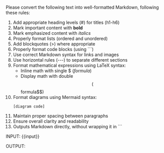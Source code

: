Please convert the following text into well-formatted Markdown, following these rules:

1. Add appropriate heading levels (#) for titles (h1-h6)
2. Mark important content with **bold**
3. Mark emphasized content with _italics_
4. Properly format lists (ordered and unordered)
5. Add blockquotes (>) where appropriate
6. Properly format code blocks (using ```)
7. Use correct Markdown syntax for links and images
8. Use horizontal rules (---) to separate different sections
9. Format mathematical expressions using LaTeX syntax:
   - Inline math with single $ ($formula$)
   - Display math with double $$ ($$formula$$)
10. Format diagrams using Mermaid syntax:
    ```mermaid
    [diagram code]
    ```
11. Maintain proper spacing between paragraphs
12. Ensure overall clarity and readability
13. Outputs Markdown directly, without wrapping it in ```

INPUT:
{{input}}

OUTPUT:
